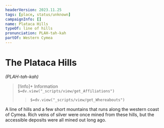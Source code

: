 ```yaml
---
headerVersion: 2023.11.25
tags: [place, status/unknown]
campaignInfo: []
name: Plataca Hills
typeOf: line of hills
pronunciation: PLAH-tah-kah
partOf: Western Cymea
---
```

# The Plataca Hills
*(PLAH-tah-kah)*
>[!info]+ Information  
> `$=dv.view("_scripts/view/get_Affiliations")`  
>> `$=dv.view("_scripts/view/get_Whereabouts")`

A line of hills and a few short mountains that runs along the western coast of Cymea. Rich veins of silver were once mined from these hills, but the accessible deposits were all mined out long ago.
